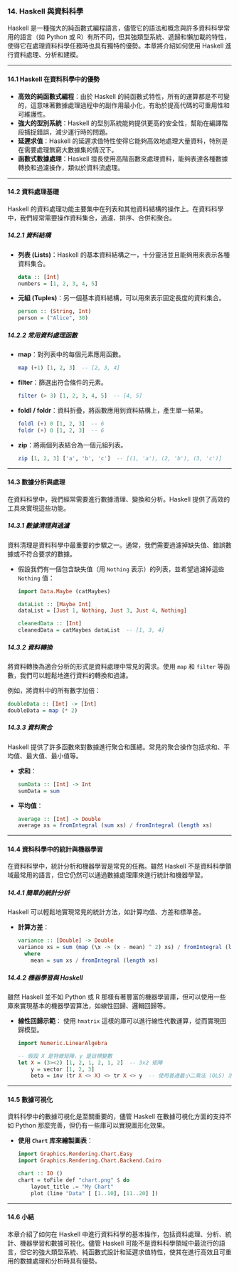 ### **14. Haskell 與資料科學**

Haskell 是一種強大的純函數式編程語言，儘管它的語法和概念與許多資料科學常用的語言（如 Python 或 R）有所不同，但其強類型系統、遞歸和懶加載的特性，使得它在處理資料科學任務時也具有獨特的優勢。本章將介紹如何使用 Haskell 進行資料處理、分析和建模。

---

#### **14.1 Haskell 在資料科學中的優勢**
- **高效的純函數式編程**：由於 Haskell 的純函數式特性，所有的運算都是不可變的，這意味著數據處理過程中的副作用最小化，有助於提高代碼的可重用性和可維護性。
- **強大的型別系統**：Haskell 的型別系統能夠提供更高的安全性，幫助在編譯階段捕捉錯誤，減少運行時的問題。
- **延遲求值**：Haskell 的延遲求值特性使得它能夠高效地處理大量資料，特別是在需要處理無窮大數據集的情況下。
- **函數式數據處理**：Haskell 擅長使用高階函數來處理資料，能夠表達各種數據轉換和過濾操作，類似於資料流處理。

---

#### **14.2 資料處理基礎**
Haskell 的資料處理功能主要集中在列表和其他資料結構的操作上。在資料科學中，我們經常需要操作資料集合，過濾、排序、合併和聚合。

##### **14.2.1 資料結構**
- **列表 (Lists)**：Haskell 的基本資料結構之一，十分靈活並且能夠用來表示各種資料集合。
  ```haskell
  data :: [Int]
  numbers = [1, 2, 3, 4, 5]
  ```
- **元組 (Tuples)**：另一個基本資料結構，可以用來表示固定長度的資料集合。
  ```haskell
  person :: (String, Int)
  person = ("Alice", 30)
  ```

##### **14.2.2 常用資料處理函數**
- **map**：對列表中的每個元素應用函數。
  ```haskell
  map (+1) [1, 2, 3]  -- [2, 3, 4]
  ```

- **filter**：篩選出符合條件的元素。
  ```haskell
  filter (> 3) [1, 2, 3, 4, 5]  -- [4, 5]
  ```

- **foldl / foldr**：資料折疊，將函數應用到資料結構上，產生單一結果。
  ```haskell
  foldl (+) 0 [1, 2, 3]  -- 6
  foldr (+) 0 [1, 2, 3]  -- 6
  ```

- **zip**：將兩個列表結合為一個元組列表。
  ```haskell
  zip [1, 2, 3] ['a', 'b', 'c']  -- [(1, 'a'), (2, 'b'), (3, 'c')]
  ```

---

#### **14.3 數據分析與處理**
在資料科學中，我們經常需要進行數據清理、變換和分析。Haskell 提供了高效的工具來實現這些功能。

##### **14.3.1 數據清理與過濾**
資料清理是資料科學中最重要的步驟之一。通常，我們需要過濾掉缺失值、錯誤數據或不符合要求的數據。

- 假設我們有一個包含缺失值（用 `Nothing` 表示）的列表，並希望過濾掉這些 `Nothing` 值：
  ```haskell
  import Data.Maybe (catMaybes)

  dataList :: [Maybe Int]
  dataList = [Just 1, Nothing, Just 3, Just 4, Nothing]

  cleanedData :: [Int]
  cleanedData = catMaybes dataList  -- [1, 3, 4]
  ```

##### **14.3.2 資料轉換**
將資料轉換為適合分析的形式是資料處理中常見的需求。使用 `map` 和 `filter` 等函數，我們可以輕鬆地進行資料的轉換和過濾。

例如，將資料中的所有數字加倍：
```haskell
doubleData :: [Int] -> [Int]
doubleData = map (* 2)
```

##### **14.3.3 資料聚合**
Haskell 提供了許多函數來對數據進行聚合和匯總。常見的聚合操作包括求和、平均值、最大值、最小值等。

- **求和**：
  ```haskell
  sumData :: [Int] -> Int
  sumData = sum
  ```

- **平均值**：
  ```haskell
  average :: [Int] -> Double
  average xs = fromIntegral (sum xs) / fromIntegral (length xs)
  ```

---

#### **14.4 資料科學中的統計與機器學習**
在資料科學中，統計分析和機器學習是常見的任務。雖然 Haskell 不是資料科學領域最常用的語言，但它仍然可以通過數據處理庫來進行統計和機器學習。

##### **14.4.1 簡單的統計分析**
Haskell 可以輕鬆地實現常見的統計方法，如計算均值、方差和標準差。

- **計算方差**：
  ```haskell
  variance :: [Double] -> Double
  variance xs = sum (map (\x -> (x - mean) ^ 2) xs) / fromIntegral (length xs)
    where
      mean = sum xs / fromIntegral (length xs)
  ```

##### **14.4.2 機器學習與 Haskell**
雖然 Haskell 並不如 Python 或 R 那樣有著豐富的機器學習庫，但可以使用一些庫來實現基本的機器學習算法，如線性回歸、邏輯回歸等。

- **線性回歸示範**：
  使用 `hmatrix` 這樣的庫可以進行線性代數運算，從而實現回歸模型。
  ```haskell
  import Numeric.LinearAlgebra

  -- 假設 X 是特徵矩陣，y 是目標變數
  let X = (3><2) [1, 2, 1, 2, 1, 2]  -- 3x2 矩陣
      y = vector [1, 2, 3]
      beta = inv (tr X <> X) <> tr X <> y  -- 使用普通最小二乘法 (OLS) 求解
  ```

---

#### **14.5 數據可視化**
資料科學中的數據可視化是至關重要的，儘管 Haskell 在數據可視化方面的支持不如 Python 那麼完善，但仍有一些庫可以實現圖形化效果。

- **使用 `Chart` 库來繪製圖表**：
  ```haskell
  import Graphics.Rendering.Chart.Easy
  import Graphics.Rendering.Chart.Backend.Cairo

  chart :: IO ()
  chart = toFile def "chart.png" $ do
      layout_title .= "My Chart"
      plot (line "Data" [ [1..10], [11..20] ])
  ```

---

#### **14.6 小結**
本章介紹了如何在 Haskell 中進行資料科學的基本操作，包括資料處理、分析、統計、機器學習和數據可視化。儘管 Haskell 可能不是資料科學領域中最流行的語言，但它的強大類型系統、純函數式設計和延遲求值特性，使其在進行高效且可重用的數據處理和分析時具有優勢。

